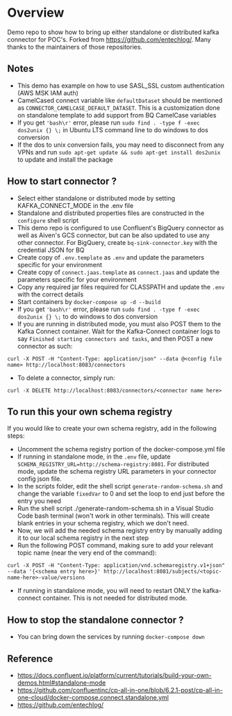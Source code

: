 # Overview

Demo repo to show how to bring up either standalone or distributed kafka connector for POC's. Forked from https://github.com/entechlog/. Many thanks to the maintainers of those repositories.

## Notes

- This demo has example on how to use SASL_SSL custom authentication (AWS MSK IAM auth)
- CamelCased connect variable like `defaultDataset` should be mentioned as `CONNECTOR_CAMELCASE_DEFAULT_DATASET`. This is a customization done on standalone template to add support from BQ CamelCase variables
- If you get `'bash\r'` error, please run `sudo find . -type f -exec dos2unix {} \;` in Ubuntu LTS command line to do windows to dos conversion
- If the dos to unix conversion fails, you may need to disconnect from any VPNs and run `sudo apt-get update && sudo apt-get install dos2unix` to update and install the package

## How to start connector ?

- Select either standalone or distributed mode by setting KAFKA_CONNECT_MODE in the .env file
- Standalone and distributed properties files are constructed in the `configure` shell script
- This demo repo is configured to use Confluent's BigQuery connector as well as Aiven's GCS connector, but can be also updated to use any other connector. For BigQuery, create `bq-sink-connector.key` with the credential JSON for BQ
- Create copy of `.env.template` as `.env` and update the parameters specific for your environment
- Create copy of `connect.jaas.template` as `connect.jaas` and update the parameters specific for your environment
- Copy any required jar files required for CLASSPATH and update the `.env` with the correct details
- Start containers by `docker-compose up -d --build`
- If you get `'bash\r'` error, please run `sudo find . -type f -exec dos2unix {} \;` to do windows to dos conversion
- If you are running in distributed mode, you must also POST them to the Kafka Connect container. Wait for the Kafka-Connect container logs to say `Finished starting connectors and tasks`, and then POST a new connector as such:
```
curl -X POST -H "Content-Type: application/json" --data @<config file name> http://localhost:8083/connectors
```
- To delete a connector, simply run:
```
curl -X DELETE http://localhost:8083/connectors/<connector name here>
```

## To run this your own schema registry
If you would like to create your own schema registry, add in the following steps:

- Uncomment the schema registry portion of the docker-compose.yml file
- If running in standalone mode, in the `.env` file, update `SCHEMA_REGISTRY_URL=http://schema-registry:8081`. For distributed mode, update the schema registry URL parameters in your connector config json file.
- In the scripts folder, edit the shell script `generate-random-schema.sh` and change the variable `fixedVar` to 0 and set the loop to end just before the entry you need
- Run the shell script ./generate-random-schema.sh in a Visual Studio Code bash terminal (won't work in other terminals). This will create blank entries in your schema registry, which we don't need.
- Now, we will add the needed schema registry entry by manually adding it to our local schema registry in the next step
- Run the following POST command, making sure to add your relevant topic name (near the very end of the command):
```
curl -X POST -H "Content-Type: application/vnd.schemaregistry.v1+json" --data '{<schema entry here>}' http://localhost:8081/subjects/<topic-name-here>-value/versions
```
- If running in standalone mode, you will need to restart ONLY the kafka-connect container. This is not needed for distributed mode.

## How to stop the standalone connector ?

- You can bring down the services by running `docker-compose down`

## Reference

- https://docs.confluent.io/platform/current/tutorials/build-your-own-demos.html#standalone-mode
- https://github.com/confluentinc/cp-all-in-one/blob/6.2.1-post/cp-all-in-one-cloud/docker-compose.connect.standalone.yml
- https://github.com/entechlog/